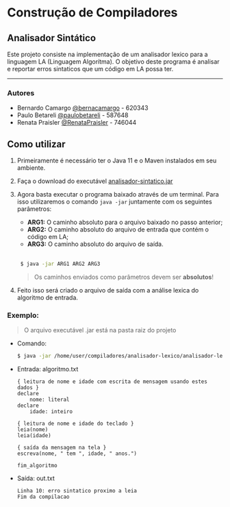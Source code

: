 # Construção de Compiladores

## Analisador Sintático

Este projeto consiste na implementação de um analisador lexico para a linguagem LA (Linguagem Algorítma). O objetivo deste programa é analisar e reportar erros sintaticos que um código em LA possa ter.

---

### Autores

-   Bernardo Camargo [@bernacamargo](https://github.com/bernacamargo) - 620343
-   Paulo Betareli [@paulobetareli](https://github.com/paulobetareli) - 587648
-   Renata Praisler [@RenataPraisler](https://github.com/RenataPraisler) - 746044

## Como utilizar

1. Primeiramente é necessário ter o Java 11 e o Maven instalados em seu ambiente.
2. Faça o download do executável [analisador-sintatico.jar](https://github.com/bernacamargo/UFSCar-Compiladores-analise-lexica/raw/analisador-sintatico/analisador-sintatico.jar)
3. Agora basta executar o programa baixado através de um terminal. Para isso utilizaremos o comando `java -jar` juntamente com os seguintes parâmetros:

    - **ARG1:** O caminho absoluto para o arquivo baixado no passo anterior;
    - **ARG2:** O caminho absoluto do arquivo de entrada que contém o código em LA;
    - **ARG3:** O caminho absoluto do arquivo de saída.

    <br>

    ```sh
     $ java -jar ARG1 ARG2 ARG3
    ```

    > Os caminhos enviados como parâmetros devem ser **absolutos**!

4. Feito isso será criado o arquivo de saída com a análise lexica do algoritmo de entrada.

### Exemplo:

> O arquivo executável .jar está na pasta raiz do projeto

-   Comando:

    ```sh
    $ java -jar /home/user/compiladores/analisador-lexico/analisador-lexico.jar /home/user/compiladores/analisador-lexico/algoritmo.txt /home/user/compiladores/analisador-lexico/out.txt
    ```

-   Entrada: algoritmo.txt

    ```
    { leitura de nome e idade com escrita de mensagem usando estes dados }
	declare
		nome: literal
	declare
		idade: inteiro

	{ leitura de nome e idade do teclado }
	leia(nome)
	leia(idade)

	{ saída da mensagem na tela }
	escreva(nome, " tem ", idade, " anos.")

    fim_algoritmo
    ```

-   Saída: out.txt

    ```
    Linha 10: erro sintatico proximo a leia
    Fim da compilacao
    ```
